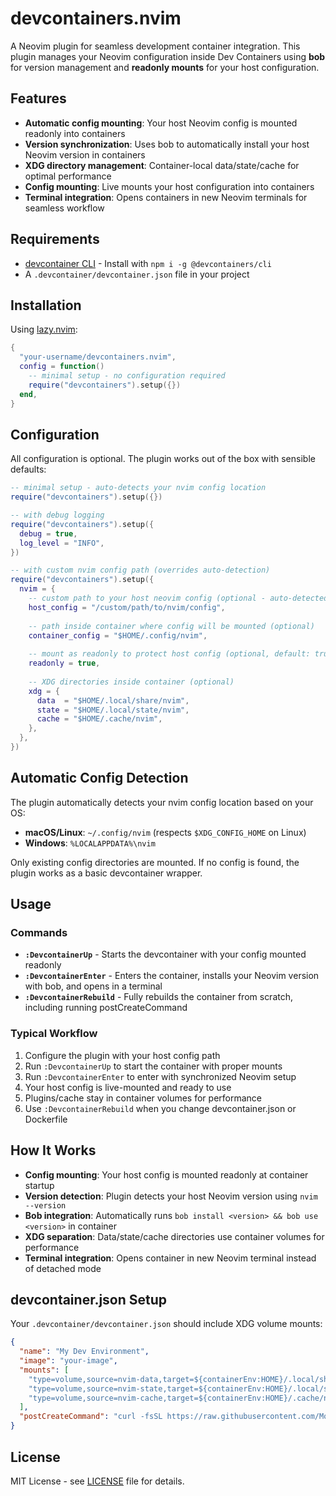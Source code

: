 # devcontainers.nvim

A Neovim plugin for seamless development container integration. This plugin manages your Neovim configuration inside Dev Containers using **bob** for version management and **readonly mounts** for your host configuration.

## Features

- **Automatic config mounting**: Your host Neovim config is mounted readonly into containers
- **Version synchronization**: Uses bob to automatically install your host Neovim version in containers
- **XDG directory management**: Container-local data/state/cache for optimal performance
- **Config mounting**: Live mounts your host configuration into containers
- **Terminal integration**: Opens containers in new Neovim terminals for seamless workflow

## Requirements

- [devcontainer CLI](https://github.com/devcontainers/cli) - Install with `npm i -g @devcontainers/cli`
- A `.devcontainer/devcontainer.json` file in your project

## Installation

Using [lazy.nvim](https://github.com/folke/lazy.nvim):

```lua
{
  "your-username/devcontainers.nvim",
  config = function()
    -- minimal setup - no configuration required
    require("devcontainers").setup({})
  end,
}
```

## Configuration

All configuration is optional. The plugin works out of the box with sensible defaults:

```lua
-- minimal setup - auto-detects your nvim config location
require("devcontainers").setup({})

-- with debug logging
require("devcontainers").setup({
  debug = true,
  log_level = "INFO",
})

-- with custom nvim config path (overrides auto-detection)
require("devcontainers").setup({
  nvim = {
    -- custom path to your host neovim config (optional - auto-detected if not provided)
    host_config = "/custom/path/to/nvim/config",
    
    -- path inside container where config will be mounted (optional)
    container_config = "$HOME/.config/nvim",
    
    -- mount as readonly to protect host config (optional, default: true)
    readonly = true,
    
    -- XDG directories inside container (optional)
    xdg = {
      data  = "$HOME/.local/share/nvim",
      state = "$HOME/.local/state/nvim",
      cache = "$HOME/.cache/nvim",
    },
  },
})
```

## Automatic Config Detection

The plugin automatically detects your nvim config location based on your OS:

- **macOS/Linux**: `~/.config/nvim` (respects `$XDG_CONFIG_HOME` on Linux)
- **Windows**: `%LOCALAPPDATA%\nvim`

Only existing config directories are mounted. If no config is found, the plugin works as a basic devcontainer wrapper.

## Usage

### Commands

- **`:DevcontainerUp`** - Starts the devcontainer with your config mounted readonly
- **`:DevcontainerEnter`** - Enters the container, installs your Neovim version with bob, and opens in a terminal
- **`:DevcontainerRebuild`** - Fully rebuilds the container from scratch, including running postCreateCommand

### Typical Workflow

1. Configure the plugin with your host config path
2. Run `:DevcontainerUp` to start the container with proper mounts
3. Run `:DevcontainerEnter` to enter with synchronized Neovim setup
4. Your host config is live-mounted and ready to use
5. Plugins/cache stay in container volumes for performance
6. Use `:DevcontainerRebuild` when you change devcontainer.json or Dockerfile

## How It Works

- **Config mounting**: Your host config is mounted readonly at container startup
- **Version detection**: Plugin detects your host Neovim version using `nvim --version`
- **Bob integration**: Automatically runs `bob install <version> && bob use <version>` in container
- **XDG separation**: Data/state/cache directories use container volumes for performance
- **Terminal integration**: Opens container in new Neovim terminal instead of detached mode

## devcontainer.json Setup

Your `.devcontainer/devcontainer.json` should include XDG volume mounts:

```json
{
  "name": "My Dev Environment",
  "image": "your-image",
  "mounts": [
    "type=volume,source=nvim-data,target=${containerEnv:HOME}/.local/share/nvim",
    "type=volume,source=nvim-state,target=${containerEnv:HOME}/.local/state/nvim",
    "type=volume,source=nvim-cache,target=${containerEnv:HOME}/.cache/nvim"
  ],
  "postCreateCommand": "curl -fsSL https://raw.githubusercontent.com/MordechaiHadad/bob/master/install | bash"
}
```

## License

MIT License - see [LICENSE](LICENSE) file for details.
